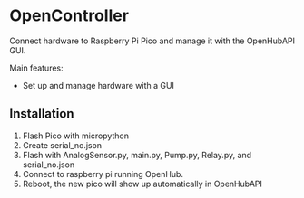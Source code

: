 # OpenController

Connect hardware to Raspberry Pi Pico and manage it with the OpenHubAPI GUI.

Main features:

* Set up and manage hardware with a GUI

## Installation 

1. Flash Pico with micropython
2. Create serial_no.json
3. Flash with AnalogSensor.py, main.py, Pump.py, Relay.py, and serial_no.json
4. Connect to raspberry pi running OpenHub. 
5. Reboot, the new pico will show up automatically in OpenHubAPI

